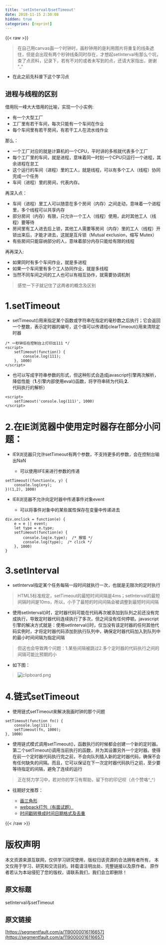 ```yaml
---
title: 'setInterval与setTimeout' 
date: 2018-11-15 2:30:08
hidden: true
categories: [reprint]
---
```


{{< raw >}}
<blockquote>&#x5728;&#x81EA;&#x5DF1;&#x7528;canvas&#x753B;&#x4E00;&#x4E2A;&#x65F6;&#x949F;&#x65F6;&#xFF0C;&#x753B;&#x79D2;&#x949F;&#x7528;&#x7684;&#x662F;&#x5229;&#x7528;&#x56FE;&#x7247;&#x5C06;&#x91CD;&#x590D;&#x7684;&#x7EBF;&#x6761;&#x906E;&#x4F4F;&#xFF0C;&#x4F46;&#x662F;&#x4F1A;&#x51FA;&#x73B0;&#x6709;&#x4E24;&#x4E2A;&#x79D2;&#x949F;&#x7EBF;&#x6761;&#x540C;&#x65F6;&#x5B58;&#x5728;&#xFF0C;&#x624D;&#x60F3;&#x8D77;setInterval&#x6709;&#x90A3;&#x4E48;&#x4E2A;&#x5751;&#xFF0C;&#x67E5;&#x4E86;&#x70B9;&#x8D44;&#x6599;&#xFF0C;&#x8BB0;&#x5F55;&#x4E0B;&#xFF0C;&#x82E5;&#x6709;&#x4E0D;&#x5BF9;&#x7684;&#x6216;&#x8005;&#x672A;&#x5199;&#x5230;&#x7684;&#x70B9;&#xFF0C;&#x8FD8;&#x8BF7;&#x5927;&#x5BB6;&#x6307;&#x51FA;&#xFF0C;&#x8C22;&#x8C22;^_^</blockquote><ul><li>&#x5728;&#x6B64;&#x4E4B;&#x524D;&#x5148;&#x79D1;&#x666E;&#x4E0B;&#x8FD9;&#x4E2A;&#x5B66;&#x4E60;&#x70B9;</li></ul><h2>&#x8FDB;&#x7A0B;&#x4E0E;&#x7EBF;&#x7A0B;&#x7684;&#x533A;&#x522B;</h2><p>&#x501F;&#x7528;&#x962E;&#x4E00;&#x5CF0;&#x5927;&#x5927;&#x501F;&#x7528;&#x7684;&#x6BD4;&#x55BB;&#xFF0C;&#x5B9E;&#x73B0;&#x4E00;&#x4E2A;&#x5C0F;&#x5B9E;&#x4F8B;:</p><ul><li>&#x6709;&#x4E00;&#x4E2A;&#x5927;&#x578B;&#x5DE5;&#x5382;</li><li>&#x5DE5;&#x5382;&#x91CC;&#x6709;&#x82E5;&#x5E72;&#x8F66;&#x95F4;&#xFF0C;&#x6BCF;&#x6B21;&#x53EA;&#x80FD;&#x6709;&#x4E00;&#x4E2A;&#x8F66;&#x95F4;&#x5728;&#x4F5C;&#x4E1A;</li><li>&#x6BCF;&#x4E2A;&#x8F66;&#x95F4;&#x91CC;&#x6709;&#x82E5;&#x5E72;&#x623F;&#x95F4;&#xFF0C;&#x6709;&#x82E5;&#x5E72;&#x5DE5;&#x4EBA;&#x5728;&#x6D41;&#x6C34;&#x7EBF;&#x4F5C;&#x4E1A;</li></ul><p>&#x90A3;&#x4E48;&#xFF1A;</p><ul><li>&#x4E00;&#x4E2A;&#x5DE5;&#x5382;&#x5BF9;&#x5E94;&#x7684;&#x5C31;&#x662F;&#x8BA1;&#x7B97;&#x673A;&#x7684;&#x4E00;&#x4E2A;CPU&#xFF0C;&#x5E73;&#x65F6;&#x8BB2;&#x7684;&#x591A;&#x6838;&#x5C31;&#x4EE3;&#x8868;&#x591A;&#x4E2A;&#x5DE5;&#x5382;</li><li>&#x6BCF;&#x4E2A;&#x5DE5;&#x5382;&#x91CC;&#x7684;&#x8F66;&#x95F4;&#xFF0C;&#x5C31;&#x662F;&#x8FDB;&#x7A0B;&#xFF0C;&#x610F;&#x5473;&#x7740;&#x540C;&#x4E00;&#x65F6;&#x523B;&#x4E00;&#x4E2A;CPU&#x53EA;&#x8FD0;&#x884C;&#x4E00;&#x4E2A;&#x8FDB;&#x7A0B;&#xFF0C;&#x5176;&#x4F59;&#x8FDB;&#x7A0B;&#x5728;&#x6020;&#x5DE5;</li><li>&#x8FD9;&#x4E2A;&#x8FD0;&#x884C;&#x7684;&#x8F66;&#x95F4;&#xFF08;&#x8FDB;&#x7A0B;&#xFF09;&#x91CC;&#x7684;&#x5DE5;&#x4EBA;&#xFF0C;&#x5C31;&#x662F;&#x7EBF;&#x7A0B;&#xFF0C;&#x53EF;&#x4EE5;&#x6709;&#x591A;&#x4E2A;&#x5DE5;&#x4EBA;&#xFF08;&#x7EBF;&#x7A0B;&#xFF09;&#x534F;&#x540C;&#x5B8C;&#x6210;&#x4E00;&#x4E2A;&#x4EFB;&#x52A1;</li><li>&#x8F66;&#x95F4;&#xFF08;&#x8FDB;&#x7A0B;&#xFF09;&#x91CC;&#x7684;&#x623F;&#x95F4;&#xFF0C;&#x4EE3;&#x8868;&#x5185;&#x5B58;&#x3002;</li></ul><p>&#x518D;&#x6DF1;&#x5165;&#x70B9;&#xFF1A;</p><ul><li>&#x8F66;&#x95F4;&#xFF08;&#x8FDB;&#x7A0B;&#xFF09;&#x91CC;&#x5DE5;&#x4EBA;&#x53EF;&#x4EE5;&#x968F;&#x610F;&#x5728;&#x591A;&#x4E2A;&#x623F;&#x95F4;&#xFF08;&#x5185;&#x5B58;&#xFF09;&#x4E4B;&#x95F4;&#x8D70;&#x52A8;&#xFF0C;&#x610F;&#x5473;&#x7740;&#x4E00;&#x4E2A;&#x8FDB;&#x7A0B;&#x91CC;&#xFF0C;&#x591A;&#x4E2A;&#x7EBF;&#x7A0B;&#x53EF;&#x4EE5;&#x5171;&#x4EAB;&#x5185;&#x5B58;</li><li>&#x90E8;&#x5206;&#x623F;&#x95F4;&#xFF08;&#x5185;&#x5B58;&#xFF09;&#x6709;&#x9650;&#xFF0C;&#x53EA;&#x5141;&#x8BB8;&#x4E00;&#x4E2A;&#x5DE5;&#x4EBA;&#xFF08;&#x7EBF;&#x7A0B;&#xFF09;&#x4F7F;&#x7528;&#xFF0C;&#x6B64;&#x65F6;&#x5176;&#x4ED6;&#x5DE5;&#x4EBA;&#xFF08;&#x7EBF;&#x7A0B;&#xFF09;&#x8981;&#x7B49;&#x5F85;</li><li>&#x623F;&#x95F4;&#x91CC;&#x6709;&#x5DE5;&#x4EBA;&#x8FDB;&#x53BB;&#x540E;&#x4E0A;&#x9501;&#xFF0C;&#x5176;&#x4ED6;&#x5DE5;&#x4EBA;&#x9700;&#x8981;&#x7B49;&#x623F;&#x95F4;&#xFF08;&#x5185;&#x5B58;&#xFF09;&#x91CC;&#x7684;&#x5DE5;&#x4EBA;&#xFF08;&#x7EBF;&#x7A0B;&#xFF09;&#x5F00;&#x9501;&#x51FA;&#x6765;&#x540E;&#xFF0C;&#x624D;&#x80FD;&#x624D;&#x8FDB;&#x53BB;&#xFF0C;&#x8FD9;&#x5C31;&#x662F;&#x4E92;&#x65A5;&#x9501;&#xFF08;Mutual exclusion&#xFF0C;&#x7F29;&#x5199; Mutex&#xFF09;</li><li>&#x6709;&#x4E9B;&#x623F;&#x95F4;&#x53EA;&#x80FD;&#x5BB9;&#x7EB3;&#x90E8;&#x5206;&#x7684;&#x4EBA;&#xFF0C;&#x610F;&#x5473;&#x7740;&#x90E8;&#x5206;&#x5185;&#x5B58;&#x53EA;&#x80FD;&#x7ED9;&#x6709;&#x9650;&#x7684;&#x7EBF;&#x7A0B;</li></ul><p>&#x518D;&#x518D;&#x6DF1;&#x5165;:</p><ul><li>&#x5982;&#x679C;&#x540C;&#x65F6;&#x6709;&#x591A;&#x4E2A;&#x8F66;&#x95F4;&#x4F5C;&#x4E1A;&#xFF0C;&#x5C31;&#x662F;&#x591A;&#x8FDB;&#x7A0B;</li><li>&#x5982;&#x679C;&#x4E00;&#x4E2A;&#x8F66;&#x95F4;&#x91CC;&#x6709;&#x591A;&#x4E2A;&#x5DE5;&#x4EBA;&#x534F;&#x540C;&#x4F5C;&#x4E1A;&#xFF0C;&#x5C31;&#x662F;&#x591A;&#x7EBF;&#x7A0B;</li><li>&#x5F53;&#x7136;&#x4E0D;&#x540C;&#x8F66;&#x95F4;&#x4E4B;&#x95F4;&#x7684;&#x5DE5;&#x4EBA;&#x4E5F;&#x53EF;&#x4EE5;&#x6709;&#x76F8;&#x4E92;&#x534F;&#x4F5C;&#xFF0C;&#x5C31;&#x9700;&#x8981;&#x534F;&#x8C03;&#x673A;&#x5236;</li></ul><blockquote>&#x611F;&#x89C9;&#x4E00;&#x4E0B;&#x5B50;&#x5C31;&#x8BB0;&#x4F4F;&#x4E86;&#x8FD9;&#x4E24;&#x8005;&#x7684;&#x6982;&#x5FF5;&#x53CA;&#x533A;&#x522B;</blockquote><h1>1.setTimeout</h1><ul><li>setTimeout()&#x7528;&#x6765;&#x6307;&#x5B9A;&#x67D0;&#x4E2A;&#x51FD;&#x6570;&#x6216;&#x5B57;&#x7B26;&#x4E32;&#x5728;&#x6307;&#x5B9A;&#x7684;&#x6BEB;&#x79D2;&#x6570;&#x4E4B;&#x540E;&#x6267;&#x884C;&#xFF1B;&#x5B83;&#x4F1A;&#x8FD4;&#x56DE;&#x4E00;&#x4E2A;&#x6574;&#x6570;&#xFF0C;&#x8868;&#x793A;&#x5B9A;&#x65F6;&#x5668;&#x7684;&#x7F16;&#x53F7;&#xFF0C;&#x8FD9;&#x4E2A;&#x503C;&#x53EF;&#x4EE5;&#x4F20;&#x9012;&#x7ED9;clearTimeout()&#x7528;&#x6765;&#x6E05;&#x9664;&#x5B9A;&#x65F6;&#x5668;</li></ul><pre><code>/* &#x4E00;&#x79D2;&#x949F;&#x540E;&#x5728;&#x63A7;&#x5236;&#x53F0;&#x4E0A;&#x6253;&#x5370;&#x51FA;111 */
&lt;script&gt;
    setTimeout(function() {
        console.log(111);
    }, 1000)
&lt;/script&gt;</code></pre><ul><li>&#x4E5F;&#x53EF;&#x4EE5;&#x5199;&#x6210;&#x5B57;&#x7B26;&#x4E32;&#x53C2;&#x6570;&#x7684;&#x5F62;&#x5F0F;&#xFF0C;&#x4F46;&#x8FD9;&#x79CD;&#x5F62;&#x5F0F;&#x4F1A;&#x9020;&#x6210;javascript&#x5F15;&#x64CE;&#x4E24;&#x6B21;&#x89E3;&#x6790;&#xFF0C;&#x964D;&#x4F4E;&#x6027;&#x80FD;&#xFF08;<strong>1.</strong>&#x5F15;&#x64CE;&#x5185;&#x90E8;&#x4F7F;&#x7528;eval()&#x51FD;&#x6570;&#xFF0C;&#x5C06;&#x5B57;&#x7B26;&#x4E32;&#x8F6C;&#x4E3A;&#x4EE3;&#x7801;;<strong>2.</strong>&#x4EE3;&#x7801;&#x6267;&#x884C;&#x7684;&#x89E3;&#x6790;&#xFF09;</li></ul><pre><code>&lt;script&gt;
    setTimeout(&apos;console.log(111)&apos;, 1000)
&lt;/script&gt;</code></pre><h1>2.&#x5728;IE&#x6D4F;&#x89C8;&#x5668;&#x4E2D;&#x4F7F;&#x7528;&#x5B9A;&#x65F6;&#x5668;&#x5B58;&#x5728;&#x90E8;&#x5206;&#x5C0F;&#x95EE;&#x9898;&#xFF1A;</h1><ul><li><p>IE9&#x6D4F;&#x89C8;&#x5668;&#x53EA;&#x5141;&#x8BB8;setTimeout&#x6709;&#x4E24;&#x4E2A;&#x53C2;&#x6570;&#xFF0C;&#x4E0D;&#x652F;&#x6301;&#x66F4;&#x591A;&#x7684;&#x53C2;&#x6570;&#xFF0C;&#x4F1A;&#x5728;&#x63A7;&#x5236;&#x53F0;&#x8F93;&#x51FA;NaN</p><ul><li>&#x53EF;&#x4EE5;&#x4F7F;&#x7528;IIFE&#x6765;&#x8FDB;&#x884C;&#x53C2;&#x6570;&#x7684;&#x4F20;&#x9012;</li></ul></li></ul><pre><code>setTimeout((function(x, y) {
    console.log(x+y);
})(1,2), 1000)</code></pre><ul><li><p>IE8&#x6D4F;&#x89C8;&#x5668;&#x4E0D;&#x5141;&#x8BB8;&#x5411;&#x5B9A;&#x65F6;&#x5668;&#x4E2D;&#x4F20;&#x9012;&#x4E8B;&#x4EF6;&#x5BF9;&#x8C61;event</p><ul><li>&#x53EF;&#x4EE5;&#x5C06;&#x4E8B;&#x4EF6;&#x5BF9;&#x8C61;&#x4E2D;&#x7684;&#x67D0;&#x4E9B;&#x5C5E;&#x6027;&#x4FDD;&#x5B58;&#x5728;&#x53D8;&#x91CF;&#x4E2D;&#x4F20;&#x9012;&#x8FDB;&#x53BB;</li></ul></li></ul><pre><code>div.onclick = function(e) {
    e = e || event;
    let type = e.type;
    setTimeout(function(e) {
        console.log(e.type);  /* &#x62A5;&#x9519; */
        console.log(type);  /* click */
    }, 1000)
}</code></pre><h1>3.setInterval</h1><ul><li>setInterval&#x6307;&#x5B9A;&#x67D0;&#x4E2A;&#x4EFB;&#x52A1;&#x6BCF;&#x9694;&#x4E00;&#x6BB5;&#x65F6;&#x95F4;&#x5C31;&#x6267;&#x884C;&#x4E00;&#x6B21;&#xFF0C;&#x4E5F;&#x5C31;&#x662F;&#x65E0;&#x9650;&#x6B21;&#x7684;&#x5B9A;&#x65F6;&#x6267;&#x884C;</li></ul><blockquote>HTML5&#x6807;&#x51C6;&#x89C4;&#x5B9A;&#xFF0C;setTimeout&#x7684;&#x6700;&#x77ED;&#x65F6;&#x95F4;&#x95F4;&#x9694;&#x662F;4ms&#xFF1B;setInterval&#x7684;&#x6700;&#x77ED;&#x95F4;&#x9694;&#x65F6;&#x95F4;&#x662F;10ms&#xFF0C;&#x6240;&#x4EE5;&#xFF0C;&#x5C0F;&#x4E8E;&#x4E86;&#x6700;&#x77ED;&#x7684;&#x65F6;&#x95F4;&#x95F4;&#x9694;&#x4F1A;&#x88AB;&#x8C03;&#x6574;&#x5230;&#x6700;&#x77ED;&#x65F6;&#x95F4;&#x95F4;&#x9694;</blockquote><ul><li>&#x4F7F;&#x7528;setInterval()&#x65F6;&#xFF0C;&#x5B9A;&#x65F6;&#x5668;&#x4EE3;&#x7801;&#x53EF;&#x80FD;&#x5728;&#x4EE3;&#x7801;&#x518D;&#x6B21;&#x88AB;&#x6DFB;&#x52A0;&#x5230;&#x961F;&#x5217;&#x4E4B;&#x524D;&#x8FD8;&#x6CA1;&#x6709;&#x5B8C;&#x6210;&#x6267;&#x884C;&#xFF0C;&#x5BFC;&#x81F4;&#x5B9A;&#x65F6;&#x5668;&#x4EE3;&#x7801;&#x8FDE;&#x7EED;&#x6267;&#x884C;&#x4E86;&#x591A;&#x6B21;&#xFF0C;&#x4F46;&#x4E4B;&#x95F4;&#x6CA1;&#x6709;&#x4EFB;&#x4F55;&#x505C;&#x987F;&#x3002;javascript&#x5F15;&#x64CE;&#x7684;&#x89E3;&#x51B3;&#x65B9;&#x5F0F;&#x5C31;&#x662F;&#xFF1A;&#x4F7F;&#x7528;setInterval()&#x65F6;&#xFF0C;&#x4EC5;&#x5F53;&#x6CA1;&#x6709;&#x8BE5;&#x5B9A;&#x65F6;&#x5668;&#x7684;&#x4EFB;&#x4F55;&#x5176;&#x4ED6;&#x4EE3;&#x7801;&#x5B9E;&#x4F8B;&#x65F6;&#xFF0C;&#x624D;&#x5C06;&#x5B9A;&#x65F6;&#x5668;&#x4EE3;&#x7801;&#x6DFB;&#x52A0;&#x5230;&#x6267;&#x884C;&#x961F;&#x5217;&#x4E2D;&#xFF0C;&#x786E;&#x4FDD;&#x5B9A;&#x65F6;&#x5668;&#x4EE3;&#x7801;&#x52A0;&#x5165;&#x5230;&#x961F;&#x5217;&#x4E2D;&#x7684;&#x6700;&#x5C0F;&#x65F6;&#x95F4;&#x95F4;&#x9694;&#x4E3A;&#x6307;&#x5B9A;&#x95F4;&#x9694;</li></ul><blockquote>&#x4F46;&#x8FD9;&#x4E5F;&#x4F1A;&#x5BFC;&#x81F4;&#x4E24;&#x4E2A;&#x95EE;&#x9898;&#xFF1A;1.&#x67D0;&#x4E9B;&#x95F4;&#x9694;&#x88AB;&#x8DF3;&#x8FC7;2.&#x591A;&#x4E2A;&#x5B9A;&#x65F6;&#x5668;&#x7684;&#x4EE3;&#x7801;&#x6267;&#x884C;&#x4E4B;&#x95F4;&#x7684;&#x95F4;&#x9694;&#x53EF;&#x80FD;&#x6BD4;&#x9884;&#x671F;&#x7684;&#x5C0F;</blockquote><ul><li>&#x5982;&#x4E0B;&#x56FE;&#xFF1A;</li></ul><blockquote><span class="img-wrap"><img data-src="/img/bVbfMOy?w=558&amp;h=239" src="https://static.alili.tech/img/bVbfMOy?w=558&amp;h=239" alt="clipboard.png" title="clipboard.png"></span></blockquote><h1>4.&#x94FE;&#x5F0F;setTimeout</h1><ul><li>&#x4F7F;&#x7528;&#x94FE;&#x5F0F;setTimeout&#x6765;&#x89E3;&#x51B3;&#x6211;&#x753B;&#x65F6;&#x949F;&#x7684;&#x90A3;&#x4E2A;&#x95EE;&#x9898;</li></ul><pre><code>setTimeout(function fn() {
    console.log(111);
    setTimeout(fn, 1000);
}, 1000)</code></pre><ul><li>&#x4F7F;&#x7528;&#x94FE;&#x5F0F;&#x6A21;&#x5F0F;&#x8C03;&#x7528;setTimeout()&#xFF0C;&#x51FD;&#x6570;&#x6267;&#x884C;&#x7684;&#x65F6;&#x5019;&#x90FD;&#x4F1A;&#x521B;&#x5EFA;&#x4E00;&#x4E2A;&#x65B0;&#x7684;&#x5B9A;&#x65F6;&#x5668;&#x3002;&#x7B2C;&#x4E8C;&#x4E2A;setTimeout()&#x8C03;&#x7528;&#x5F53;&#x524D;&#x6267;&#x884C;&#x7684;&#x51FD;&#x6570;&#xFF0C;&#x5E76;&#x4E3A;&#x5176;&#x8BBE;&#x7F6E;&#x53E6;&#x5916;&#x4E00;&#x4E2A;&#x5B9A;&#x65F6;&#x5668;&#x3002;&#x4F7F;&#x5F97;&#x5728;&#x524D;&#x4E00;&#x4E2A;&#x5B9A;&#x65F6;&#x5668;&#x4EE3;&#x7801;&#x6267;&#x884C;&#x5B8C;&#x4E4B;&#x524D;&#xFF0C;&#x4E0D;&#x4F1A;&#x5411;&#x961F;&#x5217;&#x63D2;&#x5165;&#x65B0;&#x7684;&#x5B9A;&#x65F6;&#x5668;&#x4EE3;&#x7801;&#xFF0C;&#x786E;&#x4FDD;&#x4E0D;&#x4F1A;&#x6709;&#x4EFB;&#x4F55;&#x7F3A;&#x5931;&#x7684;&#x95F4;&#x9694;&#x3002;&#x800C;&#x4E14;&#xFF0C;&#x5B83;&#x53EF;&#x4EE5;&#x4FDD;&#x8BC1;&#x5728;&#x4E0B;&#x4E00;&#x6B21;&#x5B9A;&#x65F6;&#x5668;&#x4EE3;&#x7801;&#x6267;&#x884C;&#x4E4B;&#x524D;&#xFF0C;&#x81F3;&#x5C11;&#x8981;&#x7B49;&#x5F85;&#x6307;&#x5B9A;&#x7684;&#x95F4;&#x9694;&#xFF0C;&#x907F;&#x514D;&#x4E86;&#x8FDE;&#x7EED;&#x7684;&#x8FD0;&#x884C;</li></ul><blockquote>&#x6B63;&#x5728;&#x52AA;&#x529B;&#x5B66;&#x4E60;&#x4E2D;&#xFF0C;&#x82E5;&#x5BF9;&#x4F60;&#x7684;&#x5B66;&#x4E60;&#x6709;&#x5E2E;&#x52A9;&#xFF0C;&#x7559;&#x4E0B;&#x4F60;&#x7684;&#x5370;&#x8BB0;&#x5457;&#xFF08;&#x70B9;&#x4E2A;&#x8D5E;&#x54AF;^_^&#xFF09;</blockquote><ul><li><p>&#x5F80;&#x671F;&#x597D;&#x6587;&#x63A8;&#x8350;&#xFF1A;</p><ul><li><a href="https://segmentfault.com/a/1190000016082968">&#x753B;&#x4E09;&#x89D2;&#x5F62;</a></li><li><a href="https://segmentfault.com/a/1190000016068450">webpack&#x6253;&#x5305;&#xFF08;&#x6709;&#x9762;&#x8BD5;&#x9898;&#xFF09;</a></li><li><a href="https://segmentfault.com/a/1190000016068264">&#x65F6;&#x95F4;&#x6233;&#x8F6C;&#x6362;&#x6210;&#x65F6;&#x95F4;&#x65E5;&#x671F;&#x683C;&#x5F0F;&#x53CA;&#x53BB;&#x91CD;</a></li></ul></li></ul>
{{< /raw >}}

# 版权声明
本文资源来源互联网，仅供学习研究使用，版权归该资源的合法拥有者所有，
本文仅用于学习、研究和交流目的。转载请注明出处、完整链接以及原作者。
原作者若认为本站侵犯了您的版权，请联系我们，我们会立即删除！

## 原文标题
setInterval与setTimeout

## 原文链接
[https://segmentfault.com/a/1190000016116657](https://segmentfault.com/a/1190000016116657)

